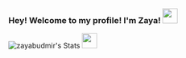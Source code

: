 ### Hey! Welcome to my profile! I'm Zaya! <img src="https://media.giphy.com/media/hvRJCLFzcasrR4ia7z/giphy.gif" width="30px">

![zayabudmir's Stats](https://github-readme-stats.vercel.app/api?username=zayabudmir&theme=vue-dark&show_icons=true&hide_border=true&count_private=true)
<img src="https://media.giphy.com/media/hvRJCLFzcasrR4ia7z/giphy.gif" width="30px">




